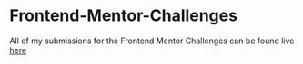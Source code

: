 # Frontend-Mentor-Challenges
All of my submissions for the Frontend Mentor Challenges can be found live [here](https://frontend-projects-by-ade.netlify.app/)

